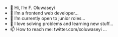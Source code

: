 - 👋 Hi, I’m F. Oluwaseyi
- 👀 I’m a frontend web developer...
- 🌱 I’m currently open to junior roles...
- 💞️ I love solving problems and learning new stuff...
- 📫 How to reach me: twitter.com/xoluwaseyi ...

<!---
xOluwaseyi/xOluwaseyi is a ✨ special ✨ repository because its `README.md` (this file) appears on your GitHub profile.
You can click the Preview link to take a look at your changes.
--->
